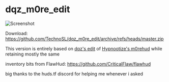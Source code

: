 # dqz_m0re_edit

![Screenshot](https://b.catgirlsare.sexy/LWiuZymoqIWo.jpg)

Download: https://github.com/TechnoSL/dqz_m0re_edit/archive/refs/heads/master.zip

This version is entirely based on [dqz's edit](https://github.com/irodionr/dqz_hud/tree/m0re) of [Hypnootize's m0rehud](https://github.com/Hypnootize/m0rehud) while retaining mostly the same

inventory bits from FlawHud: https://github.com/CriticalFlaw/flawhud

big thanks to the huds.tf discord for helping me whenever i asked
